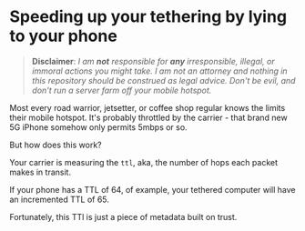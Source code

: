 # Speeding up your tethering by lying to your phone

> **Disclaimer**: *I am **not** responsible for **any** irresponsible, illegal, or immoral actions you might take. I am not an attorney and nothing in this repository should be construed as legal advice. Don't be evil, and don't run a server farm off your mobile hotspot.*

Most every road warrior, jetsetter, or coffee shop regular knows the limits their mobile hotspot. It's probably throttled by the carrier - that brand new 5G iPhone somehow only permits 5mbps or so.

But how does this work?

Your carrier is measuring the `ttl`, aka, the number of hops each packet makes in transit.

If your phone has a TTL of 64, of example, your tethered computer will have an incremented TTL of 65.

Fortunately, this TTl is just a piece of metadata built on trust.